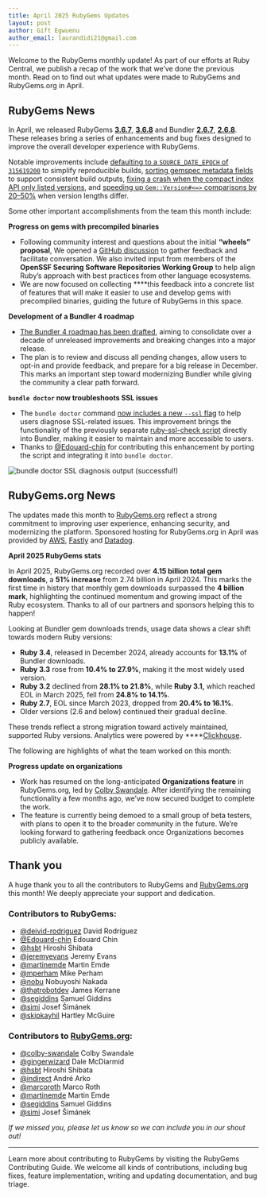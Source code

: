 ```yaml
---
title: April 2025 RubyGems Updates
layout: post
author: Gift Egwuenu
author_email: laurandidi21@gmail.com
---
```


Welcome to the RubyGems monthly update! As part of our efforts at Ruby Central, we publish a recap of the work that we’ve done the previous month. Read on to find out what updates were made to RubyGems and RubyGems.org in April. 

## RubyGems News

In April, we released RubyGems [**3.6.7**](https://github.com/rubygems/rubygems/blob/master/CHANGELOG.md#367--2025-04-03), [**3.6.8**](https://github.com/rubygems/rubygems/blob/master/CHANGELOG.md#368--2025-04-13) and Bundler [**2.6.7**](https://github.com/rubygems/rubygems/blob/master/bundler/CHANGELOG.md#267-april-3-2025), [**2.6.8**](https://github.com/rubygems/rubygems/blob/master/bundler/CHANGELOG.md#268-april-13-2025). These releases bring a series of enhancements and bug fixes designed to improve the overall developer experience with RubyGems.

Notable improvements include [defaulting to a `SOURCE_DATE_EPOCH` of `315619200`](https://github.com/rubygems/rubygems/pull/8568) to simplify reproducible builds, [sorting gemspec metadata fields](https://github.com/rubygems/rubygems/pull/8569) to support consistent build outputs, [fixing a crash when the compact index API only listed versions](https://github.com/rubygems/rubygems/pull/8594), and [speeding up `Gem::Version#<=>` comparisons by 20–50%](https://github.com/rubygems/rubygems/pull/8565) when version lengths differ.

Some other important accomplishments from the team this month include:

**Progress on gems with precompiled binaries**

- Following community interest and questions about the initial **“wheels” proposal**, We opened a [GitHub discussion](https://github.com/rubygems/rubygems/discussions/8645) to gather feedback and facilitate conversation. We also invited input from members of the **OpenSSF Securing Software Repositories Working Group** to help align Ruby’s approach with best practices from other language ecosystems.
- We are now focused on collecting ****this feedback into a concrete list of features that will make it easier to use and develop gems with precompiled binaries, guiding the future of RubyGems in this space.

**Development of a Bundler 4 roadmap**

- [The Bundler 4 roadmap has been drafted](https://github.com/rubygems/rubygems/issues/8650), aiming to consolidate over a decade of unreleased improvements and breaking changes into a major release.
- The plan is to review and discuss all pending changes, allow users to opt-in and provide feedback, and prepare for a big release in December. This marks an important step toward modernizing Bundler while giving the community a clear path forward.

**`bundle doctor` now troubleshoots SSL issues**

- The `bundle doctor` command [now includes a new `--ssl` flag](https://github.com/rubygems/rubygems/pull/8624) to help users diagnose SSL-related issues. This improvement brings the functionality of the previously separate [ruby-ssl-check script](https://github.com/rubygems/ruby-ssl-check) directly into Bundler, making it easier to maintain and more accessible to users.
- Thanks to [@Edouard-chin](https://github.com/Edouard-chin) for contributing this enhancement by porting the script and integrating it into `bundle doctor`.

![bundle doctor SSL diagnosis output (successful!)](https://res.cloudinary.com/lauragift/image/upload/v1747763260/unnamed_kp477m.png)

## RubyGems.org News

The updates made this month to [RubyGems.org](http://rubygems.org/) reflect a strong commitment to improving user experience, enhancing security, and modernizing the platform. Sponsored hosting for RubyGems.org in April was provided by [AWS](https://aws.amazon.com/?ref=rubycentral.org), [Fastly](https://www.fastly.com/?ref=rubycentral.org) and [Datadog](https://www.datadoghq.com/?ref=rubycentral.org).

**April 2025 RubyGems stats** 

In April 2025, RubyGems.org recorded over **4.15 billion total gem downloads**, a **51% increase** from 2.74 billion in April 2024. This marks the first time in history that monthly gem downloads surpassed the **4 billion mark**, highlighting the continued momentum and growing impact of the Ruby ecosystem. Thanks to all of our partners and sponsors helping this to happen!

Looking at Bundler gem downloads trends, usage data shows a clear shift towards modern Ruby versions:

- **Ruby 3.4**, released in December 2024, already accounts for **13.1%** of Bundler downloads.
- **Ruby 3.3** rose from **10.4% to 27.9%**, making it the most widely used version.
- **Ruby 3.2** declined from **28.1% to 21.8%**, while **Ruby 3.1,** which reached EOL in March 2025, fell from **24.8% to 14.1%**.
- **Ruby 2.7**, EOL since March 2023, dropped from **20.4% to 16.1%**.
- Older versions (2.6 and below) continued their gradual decline.

These trends reflect a strong migration toward actively maintained, supported Ruby versions. Analytics were powered by ****[Clickhouse](https://clickhouse.com/).

The following are highlights of what the team worked on this month:

**Progress update on organizations**

- Work has resumed on the long-anticipated **Organizations feature** in RubyGems.org, led by [Colby Swandale](https://github.com/colby-swandale). After identifying the remaining functionality a few months ago, we’ve now secured budget to complete the work.
- The feature is currently being demoed to a small group of beta testers, with plans to open it to the broader community in the future. We’re looking forward to gathering feedback once Organizations becomes publicly available.

## Thank you

A huge thank you to all the contributors to RubyGems and [RubyGems.org](http://rubygems.org/) this month! We deeply appreciate your support and dedication.

### Contributors to RubyGems:

- [@deivid-rodriguez](https://github.com/deivid-rodriguez) David Rodríguez
- [@Edouard-chin](https://github.com/Edouard-chin) Edouard Chin
- [@hsbt](https://github.com/hsbt) Hiroshi Shibata
- [@jeremyevans](https://github.com/jeremyevans) Jeremy Evans
- [@martinemde](https://github.com/martinemde) Martin Emde
- [@mperham](https://github.com/mperham) Mike Perham
- [@nobu](https://github.com/nobu) Nobuyoshi Nakada
- [@thatrobotdev](https://github.com/thatrobotdev) James Kerrane
- [@segiddins](https://github.com/segiddins) Samuel Giddins
- [@simi](https://github.com/simi) Josef Šimánek
- [@skipkayhil](https://github.com/skipkayhil) Hartley McGuire

### Contributors to [RubyGems.org](http://rubygems.org/):

- [@colby-swandale](https://github.com/colby-swandale) Colby Swandale
- [@gingerwizard](https://github.com/gingerwizard) Dale McDiarmid
- [@hsbt](https://github.com/hsbt) Hiroshi Shibata
- [@indirect](https://github.com/indirect) André Arko
- [@marcoroth](https://github.com/marcoroth) Marco Roth
- [@martinemde](https://github.com/martinemde) Martin Emde
- [@segiddins](https://github.com/segiddins) Samuel Giddins
- [@simi](https://github.com/simi) Josef Šimánek

*If we missed you, please let us know so we can include you in our shout out!*

---
Learn more about contributing to RubyGems by visiting the RubyGems Contributing Guide. We welcome all kinds of contributions, including bug fixes, feature implementation, writing and updating documentation, and bug triage.
